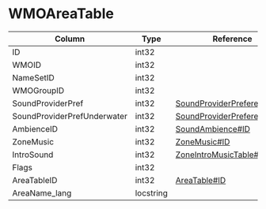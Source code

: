 # WMOAreaTable

| Column | Type | Reference | Comment |
|--------|------|-----------|---------|
|ID|int32|||
|WMOID|int32|||
|NameSetID|int32|||
|WMOGroupID|int32|||
|SoundProviderPref|int32|[SoundProviderPreferences#ID](SoundProviderPreferences.md)||
|SoundProviderPrefUnderwater|int32|[SoundProviderPreferences#ID](SoundProviderPreferences.md)||
|AmbienceID|int32|[SoundAmbience#ID](SoundAmbience.md)||
|ZoneMusic|int32|[ZoneMusic#ID](ZoneMusic.md)||
|IntroSound|int32|[ZoneIntroMusicTable#ID](ZoneIntroMusicTable.md)||
|Flags|int32|||
|AreaTableID|int32|[AreaTable#ID](AreaTable.md)||
|AreaName_lang|locstring|||
